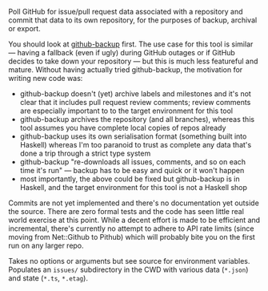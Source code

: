 Poll GitHub for issue/pull request data associated with a repository and commit
that data to its own repository, for the purposes of backup, archival or
export.

You should look at [github-backup][] first.  The use case for this tool is
similar &mdash; having a fallback (even if ugly) during GitHub outages or if
GitHub decides to take down your repository &mdash; but this is much less
featureful and mature.  Without having actually tried github-backup, the
motivation for writing new code was:

 * github-backup doesn't (yet) archive labels and milestones and it's not
   clear that it includes pull request review comments; review comments are
   especially important to to the target environment for this tool
 * github-backup archives the repository (and all branches), whereas this tool
   assumes you have complete local copies of repos already
 * github-backup uses its own serialisation format (something built into
   Haskell) whereas I'm too paranoid to trust as complete any data that's done
   a trip through a strict type system
 * github-backup "re-downloads all issues, comments, and so on each time it's
   run" &mdash; backup has to be easy and quick or it won't happen
 * most importantly, the above could be fixed but github-backup is in Haskell,
   and the target environment for this tool is not a Haskell shop

 [github-backup]: https://github.com/joeyh/github-backup

Commits are not yet implemented and there's no documentation yet outside the
source.  There are zero formal tests and the code has seen little real world
exercise at this point.  While a decent effort is made to be efficient and
incremental, there's currently no attempt to adhere to API rate limits (since
moving from Net::Github to Pithub) which will probably bite you on the first
run on any larger repo.

Takes no options or arguments but see source for environment variables.
Populates an `issues/` subdirectory in the CWD with various data (`*.json`) and
state (`*.ts`, `*.etag`).
